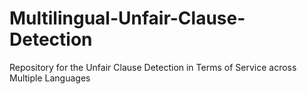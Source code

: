 # Multilingual-Unfair-Clause-Detection
Repository for the Unfair Clause Detection in Terms of Service across Multiple Languages
